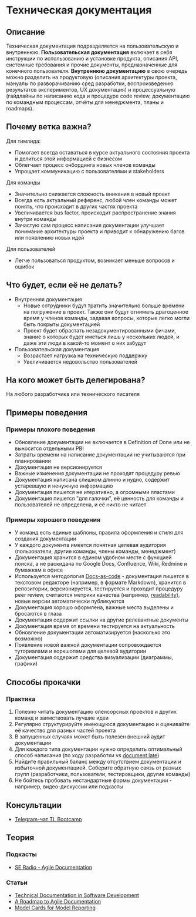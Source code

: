 # Техническая документация
## Описание
Техническая документация подразделяется на пользовательскую и внутреннюю. **Пользовательская документация** включает в себя инструкции по использованию и установке продукта, описания API, системные требования и прочие документы, предназначенные для конечного пользователя. **Внутреннюю документацию** в свою очередь можно разделить на продуктовую (описания архитектуры проекта, мануалы по разворачиванию сред разработки, воспроизведению результатов экспериментов, UX документация) и процессуальную (гайдлайны по написанию кода и процедуре code review, документацию по командным процессам, отчёты для менеджмента, планы и roadmaps).
## Почему ветка важна?
Для тимлида:
- Помогает всегда оставаться в курсе актуального состояния проекта и делиться этой информацией с бизнесом
- Облегчает процесс онбординга новых членов команды
- Упрощает коммуникацию с пользователями и stakeholders

Для команды
- Значительно снижается сложность вникания в новый проект
- Всегда есть актуальный референс, любой член команды может понять, что происходит в других частях проекта
- Увеличивается bus factor, происходит распространение знания внутри команды
- Зачастую сам процесс написания документации улучшает понимание архитектуры проекта и приводит к обнаружению багов или появлению новых идей

Для пользователей
- Легче пользоваться продуктом, возникает меньше вопросов и ошибок
## Что будет, если её не делать?
- Внутренняя документация
    - Новые сотрудники будут тратить значительно больше времени на погружение в проект. Также они будут отнимать драгоценное время у членов команды, задавая вопросы, которые легко могли быть покрыты документацией
    - Проект будет обрастать незадокументированными фичами, знание о которых будет иметься лишь у нескольких людей, и даже эти люди в какой-то момент о них забудут
- Пользовательская документация
    - Возрастает нагрузка на техническую поддержку
    - Увеличивается недовольство пользователей

## На кого может быть делегирована?
На любого разработчика или технического писателя
## Примеры поведения
### Примеры плохого поведения
- Обновление документации не включается в Definition of Done или не выносится отдельными PBI
- Затраты времени на написание документации не учитываются при планировании
- Документация не версионируется
- Важные изменения документации не проходят процедуру ревью
- Документация написана слишком длинно и нудно, содержит устаревшую и ненужную информацию
- Документация пишется не итеративно, а огромными пластами
- Документация пишется "для галочки", её ценность для команды и пользователей не определена, и её никто не читает

### Примеры хорошего поведения
- У команд есть единые шаблоны, правила оформления и стиля для создания документации
- У каждого документа имеется понятная целевая аудитория (пользователи, другие команды, члены команды, менеджмент)
- Документация хранится в едином удобном месте с функцией поиска, а не раскидана по Google Docs, Confluence, Wiki, Redmine и бумажкам в офисе
- Используется методология [Docs-as-code](https://idratherbewriting.com/learnapidoc/pubapis_docs_as_code.html) - документация пишется в текстовом редакторе (например, в формате Markdown), хранится в репозитории, версионируется, тестируется и проходит процедуру peer review, считаются метрики качества (например, [readability](https://en.wikipedia.org/wiki/Readability)), новые версии автоматически публикуются
- Документация хорошо оформлена, важные места выделены и бросаются в глаза
- Документация содержит ссылки на другие релевантные документы
- Документация время от времени тестируется на актуальность
- Обновление документации автоматизируется (насколько это возможно)
- Появление новой важной документации сопровождается туториалами и воркшопами для целевой аудитории
- Документация содержит средства визуализации (диаграммы, графики)

## Способы прокачки
### Практика
1. Полезно читать документацию опенсорсных проектов и других команд и заимствовать лучшие идеи
2. Регулярно структурируйте имеющуюся документацию и оценивайте её качество для разных частей проекта
3. В запущенных случаях может быть полезен внешний аудит документации
4. Для каждого типа документации нужно определить оптимальный способ написания (по ходу разработки vs [document late](http://agilemodeling.com/essays/documentLate.htm))
5. Найдите правильный баланс между отсутствием документации и избыточной документацией. Соберите обратную связь от разных групп (разработчики, пользователи, тестировщики, другие команды)
6. Не бойтесь пробовать нестандартные формы документации - например, видео-дискуссии или подкасты

## Консультации
- [Telegram-чат TL Bootcamp](https://tlinks.run/tlbootcamp)

## Теория
### Подкасты
- [SE Radio - Agile Documentation](https://podbay.fm/podcast/120906714/e/1159882035)
### Статьи
- [Technical Documentation in Software Development](https://www.altexsoft.com/blog/business/technical-documentation-in-software-development-types-best-practices-and-tools/)
- [A Roadmap to Agile Documentation](https://www.infoq.com/articles/roadmap-agile-documentation/)
- [Model Cards for Model Reporting](https://arxiv.org/abs/1810.03993)
